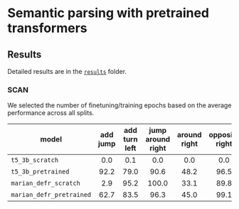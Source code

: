 # Semantic parsing with pretrained transformers

## Results

Detailed results are in the [`results`](https://github.com/eminorhan/parsing-transformers/tree/master/results) folder. 

### SCAN

We selected the number of finetuning/training epochs based on the average performance across all splits.

| model              | add jump | add turn left | jump around right | around right | opposite right | right | length | average |
| ------------------ |:--------:|:-------------:|:-----------------:|:------------:|:--------------:|:-----:|:------:|:------:|
| `t5_3b_scratch`    | 0.0      | 0.1           | 0.0               | 0.0          | 0.0            | 0.0   | 0.1    |  |
| `t5_3b_pretrained` | 92.2     | 79.0          | 90.6              | 48.2         | 96.5           | 94.5  | 0.1    |  |
| `marian_defr_scratch`    | 2.9  | 95.2        | 100.0             | 33.1         | 89.8           | 82.1  | 12.8   | 59.4 |
| `marian_defr_pretrained` | 62.7 | 83.5        | 96.3              | 45.0         | 99.1           | 92.4  | 15.0   | 70.6 |


